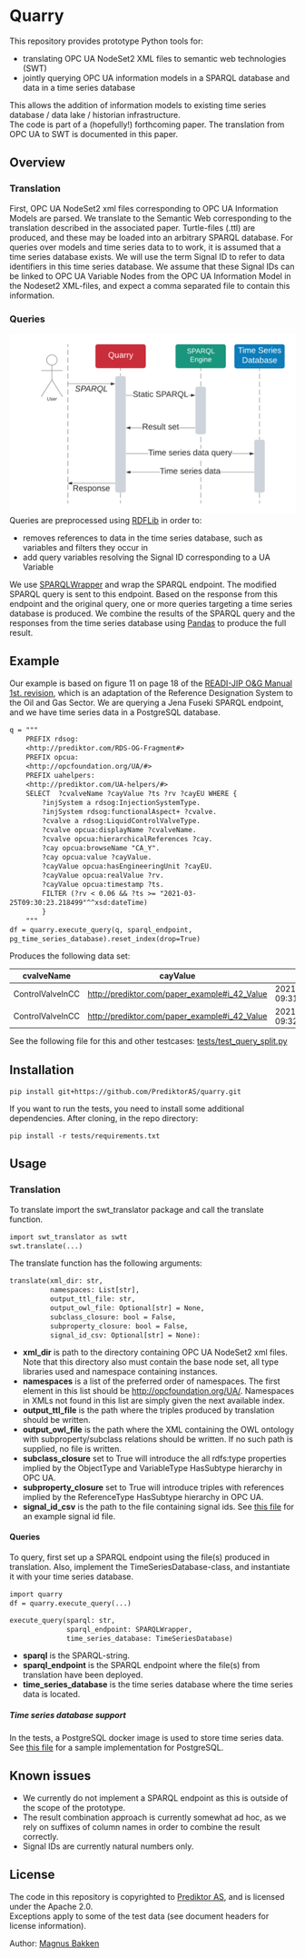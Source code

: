 # Quarry
This repository provides prototype Python tools for: 
- translating OPC UA NodeSet2 XML files to semantic web technologies (SWT) 
- jointly querying OPC UA information models in a SPARQL database and data in a time series database

This allows the addition of information models to existing time series database / data lake / historian infrastructure.\
The code is part of a (hopefully!) forthcoming paper. The translation from OPC UA to SWT is documented in this paper.
## Overview
### Translation
First, OPC UA NodeSet2 xml files corresponding to OPC UA Information Models are parsed. We translate to the Semantic Web corresponding to the translation described in the associated paper. 
Turtle-files (.ttl) are produced, and these may be loaded into an arbitrary SPARQL database. For queries over models and time series data to to work, it is assumed that a time series database exists. 
We will use the term Signal ID to refer to data identifiers in this time series database. We assume that these Signal IDs can be linked to OPC UA Variable Nodes from the OPC UA Information Model in the Nodeset2 XML-files, and expect a comma separated file to contain this information.
### Queries
![](images/sequence.png)\
Queries are preprocessed using [RDFLib](https://github.com/RDFLib/rdflib) in order to: 
- removes references to data in the time series database, such as variables and filters they occur in
- add query variables resolving the Signal ID corresponding to a UA Variable

We use [SPARQLWrapper](https://github.com/RDFLib/sparqlwrapper) and wrap the SPARQL endpoint. 
The modified SPARQL query is sent to this endpoint. Based on the response from this endpoint and the original query, one or more queries targeting a time series database is produced.
We combine the results of the SPARQL query and the responses from the time series database using [Pandas](https://github.com/pandas-dev/pandas) to produce the full result.
## Example
Our example is based on figure 11 on page 18 of the [READI-JIP O&G Manual 1st. revision](https://readi-jip.org/wp-content/uploads/2020/06/RDS-OG-Manual-revision-1st-revision-2020-06-19.pdf), which is an adaptation of the Reference Designation System to the Oil and Gas Sector. 
We are querying a Jena Fuseki SPARQL endpoint, and we have time series data in a PostgreSQL database.

```
q = """
    PREFIX rdsog: 
    <http://prediktor.com/RDS-OG-Fragment#>
    PREFIX opcua: 
    <http://opcfoundation.org/UA/#>
    PREFIX uahelpers: 
    <http://prediktor.com/UA-helpers/#>
    SELECT  ?cvalveName ?cayValue ?ts ?rv ?cayEU WHERE {
        ?injSystem a rdsog:InjectionSystemType.
        ?injSystem rdsog:functionalAspect+ ?cvalve. 
        ?cvalve a rdsog:LiquidControlValveType.
        ?cvalve opcua:displayName ?cvalveName.
        ?cvalve opcua:hierarchicalReferences ?cay.
        ?cay opcua:browseName "CA_Y".
        ?cay opcua:value ?cayValue.
        ?cayValue opcua:hasEngineeringUnit ?cayEU.
        ?cayValue opcua:realValue ?rv.
        ?cayValue opcua:timestamp ?ts.
        FILTER (?rv < 0.06 && ?ts >= "2021-03-25T09:30:23.218499"^^xsd:dateTime)
        }
    """
df = quarry.execute_query(q, sparql_endpoint, pg_time_series_database).reset_index(drop=True)
```
Produces the following data set:

| cvalveName | cayValue | ts | rv | cayEU |
| ---------------- |--------------------------------------------- | -------------------------- | ---- | - |
| ControlValveInCC |http://prediktor.com/paper_example#i_42_Value | 2021-03-25 09:31:23.218498 | 0.01 | % |
| ControlValveInCC |http://prediktor.com/paper_example#i_42_Value | 2021-03-25 09:32:23.218498 | 0.011 | % |

See the following file for this and other testcases: [tests/test_query_split.py](https://github.com/PrediktorAS/quarry/blob/main/tests/test_query_split.py)

## Installation
```
pip install git+https://github.com/PrediktorAS/quarry.git
```
If you want to run the tests, you need to install some additional dependencies.
After cloning, in the repo directory:
```
pip install -r tests/requirements.txt
```
## Usage
### Translation
To translate import the swt_translator package and call the translate function.
```
import swt_translator as swtt
swt.translate(...)
```
The translate function has the following arguments:
```
translate(xml_dir: str, 
          namespaces: List[str], 
          output_ttl_file: str, 
          output_owl_file: Optional[str] = None,
          subclass_closure: bool = False, 
          subproperty_closure: bool = False,
          signal_id_csv: Optional[str] = None):
```
- **xml_dir** is path to the directory containing OPC UA NodeSet2 xml files. Note that this directory also must contain the base node set, all type libraries used and namespace containing instances. 
- **namespaces** is a list of the preferred order of namespaces. The first element in this list should be http://opcfoundation.org/UA/. Namespaces in XMLs not found in this list are simply given the next available index.
- **output_ttl_file** is the path where the triples produced by translation should be written.
- **output_owl_file** is the path where the XML containing the OWL ontology with subproperty/subclass relations should be written. If no such path is supplied, no file is written. 
- **subclass_closure** set to True will introduce the all rdfs:type properties implied by the ObjectType and VariableType HasSubtype hierarchy in OPC UA. 
- **subproperty_closure** set to True will introduce triples with references implied by the ReferenceType HasSubtype hierarchy in OPC UA.
- **signal_id_csv** is the path to the file containing signal ids. See [this file](https://github.com/PrediktorAS/quarry/blob/main/tests/input_data/query_split/signal_ids.csv) for an example signal id file. 

#### Queries
To query, first set up a SPARQL endpoint using the file(s) produced in translation.
Also, implement the TimeSeriesDatabase-class, and instantiate it with your time series database.
```
import quarry
df = quarry.execute_query(...)
```
```
execute_query(sparql: str, 
              sparql_endpoint: SPARQLWrapper,
              time_series_database: TimeSeriesDatabase)
```
- **sparql** is the SPARQL-string.
- **sparql_endpoint** is the SPARQL endpoint where the file(s) from translation have been deployed.
- **time_series_database** is the time series database where the time series data is located.

##### Time series database support
In the tests, a PostgreSQL docker image is used to store time series data.
See [this file](https://github.com/PrediktorAS/quarry/blob/main/tests/postgresql_time_series_database.py) for a sample implementation for PostgreSQL.

## Known issues
- We currently do not implement a SPARQL endpoint as this is outside of the scope of the prototype. 
- The result combination approach is currently somewhat ad hoc, as we rely on suffixes of column names in order to combine the result correctly.
- Signal IDs are currently natural numbers only.  
## License
The code in this repository is copyrighted to [Prediktor AS](http://prediktor.com), and is licensed under the Apache 2.0. \
Exceptions apply to some of the test data (see document headers for license information). 

Author:
[Magnus Bakken](mba@prediktor.com)
